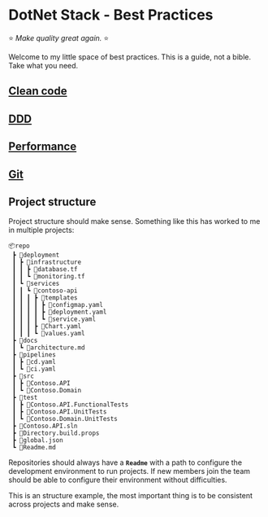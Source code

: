 # DotNet Stack - Best Practices

⭐ *Make quality great again.* ⭐

Welcome to my little space of best practices. This is a guide, not a bible. Take what you need.

## [Clean code](cleancode.md)

## [DDD](ddd.md)

## [Performance](performance.md)

## [Git](git.md)

## Project structure
Project structure should make sense. Something like this has worked to me in multiple projects:

```
📦repo
 ┣ 📂deployment
 ┃ ┣ 📂infrastructure
 ┃ ┃ ┣ 📜database.tf
 ┃ ┃ ┗ 📜monitoring.tf
 ┃ ┗ 📂services
 ┃ ┃ ┗ 📂contoso-api
 ┃ ┃ ┃ ┣ 📂templates
 ┃ ┃ ┃ ┃ ┣ 📜configmap.yaml
 ┃ ┃ ┃ ┃ ┣ 📜deployment.yaml
 ┃ ┃ ┃ ┃ ┗ 📜service.yaml
 ┃ ┃ ┃ ┣ 📜Chart.yaml
 ┃ ┃ ┃ ┗ 📜values.yaml
 ┣ 📂docs
 ┃ ┗ 📜architecture.md
 ┣ 📂pipelines
 ┃ ┣ 📜cd.yaml
 ┃ ┗ 📜ci.yaml
 ┣ 📂src
 ┃ ┣ 📂Contoso.API
 ┃ ┗ 📂Contoso.Domain
 ┣ 📂test
 ┃ ┣ 📂Contoso.API.FunctionalTests
 ┃ ┣ 📂Contoso.API.UnitTests
 ┃ ┗ 📂Contoso.Domain.UnitTests
 ┣ 📜Contoso.API.sln
 ┣ 📜Directory.build.props
 ┣ 📜global.json
 ┗ 📜Readme.md
```
Repositories should always have a **`Readme`** with a path to configure the development environment to run projects. If new members join the team should be able to configure their environment without difficulties.

This is an structure example, the most important thing is to be consistent across projects and make sense.
